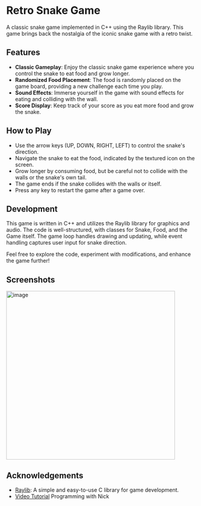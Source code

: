 # Retro Snake Game

A classic snake game implemented in C++ using the Raylib library. This game brings back the nostalgia of the iconic snake game with a retro twist.

## Features
- **Classic Gameplay**: Enjoy the classic snake game experience where you control the snake to eat food and grow longer.
- **Randomized Food Placement**: The food is randomly placed on the game board, providing a new challenge each time you play.
- **Sound Effects**: Immerse yourself in the game with sound effects for eating and colliding with the wall.
- **Score Display**: Keep track of your score as you eat more food and grow the snake.

## How to Play
- Use the arrow keys (UP, DOWN, RIGHT, LEFT) to control the snake's direction.
- Navigate the snake to eat the food, indicated by the textured icon on the screen.
- Grow longer by consuming food, but be careful not to collide with the walls or the snake's own tail.
- The game ends if the snake collides with the walls or itself.
- Press any key to restart the game after a game over.

## Development
This game is written in C++ and utilizes the Raylib library for graphics and audio. The code is well-structured, with classes for Snake, Food, and the Game itself. The game loop handles drawing and updating, while event handling captures user input for snake direction.

Feel free to explore the code, experiment with modifications, and enhance the game further!

## Screenshots
<img width="448" alt="image" src="https://github.com/r3hmantom/Snake-Game/assets/96996019/1d80ed69-da5a-440c-96c8-e04c59b0874c">


## Acknowledgements
- [Raylib](https://www.raylib.com/): A simple and easy-to-use C library for game development.
- [Video Tutorial](https://www.youtube.com/@programmingwithnick) Programming with Nick

